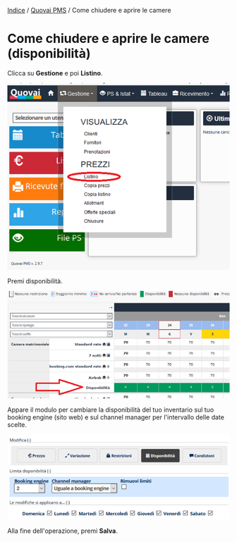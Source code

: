 [Indice](index.md) / [Quovai PMS](quovai-pms-it.md) / Come chiudere e aprire le camere

# Come chiudere e aprire le camere (disponibilità)

Clicca su **Gestione** e poi **Listino**.

![](images/gestione-listino-001.png)

Premi disponibilità. 

![](images/chiudere-aprire-camere-002.png)

Appare il modulo per cambiare la disponibilità del tuo inventario sul tuo booking engine (sito web) e sul channel manager per l'intervallo delle date scelte.

![](images/impostare-prezzi-005.png) 

Alla fine dell'operazione, premi **Salva**.